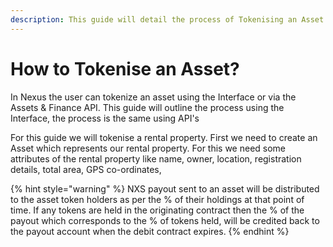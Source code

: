 ```yaml
---
description: This guide will detail the process of Tokenising an Asset
---
```


# How to Tokenise an Asset?

In Nexus the user can tokenize an asset using the Interface or via the Assets & Finance API. This guide will outline the process using the Interface, the process is the same using API's

For this guide we will tokenise a rental property. First we need to create an Asset which represents our rental property. For this we need some attributes of the rental property like name, owner, location, registration details, total area, GPS co-ordinates,&#x20;

{% hint style="warning" %}
NXS payout sent to an asset will be distributed to the asset token holders as per the % of their holdings at that point of time. If any tokens are held in the originating contract then the  % of the payout which corresponds to the % of tokens held, will be credited back to the payout account when the debit contract expires.
{% endhint %}
